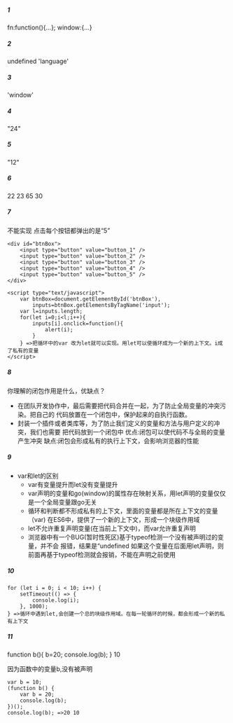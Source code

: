 ##### 1
fn:function(){...};
window:{...}
##### 2
undefined  'language'
##### 3
'window'
##### 4
"24"
##### 5
"12"
##### 6
22 23 65 30
##### 7
不能实现
点击每个按钮都弹出的是“5”
```
<div id="btnBox">
    <input type="button" value="button_1" />
    <input type="button" value="button_2" />
    <input type="button" value="button_3" />
    <input type="button" value="button_4" />
    <input type="button" value="button_5" />
</div>
​
<script type="text/javascript">
    var btnBox=document.getElementById('btnBox'),
        inputs=btnBox.getElementsByTagName('input');
    var l=inputs.length;
    for(let i=0;i<l;i++){
        inputs[i].onclick=function(){
            alert(i);
        }
    } =>把循环中的var 改为let就可以实现。用let可以使循环成为一个新的上下文。i成了私有的变量
</script>
```
##### 8
你理解的闭包作用是什么，优缺点？
- 在团队开发协作中，最后需要把代码合并在一起，为了防止全局变量的冲突污染。把自己的   代码放置在一个闭包中，保护起来的自执行函数。
- 封装一个插件或者类库等，为了防止我们定义的变量和方法与用户定义的冲突，我们也需要   把代码放到一个闭包中
优点:闭包可以使代码不与全局的变量产生冲突
缺点:闭包会形成私有的执行上下文，会影响浏览器的性能
##### 9
+ var和let的区别
    - var有变量提升而let没有变量提升
    - var声明的变量和go(window)的属性存在映射关系，用let声明的变量仅仅是一个全局变量跟go无关
    - 循环和判断都不形成私有的上下文，里面的变量都是所在上下文的变量（var)
      在ES6中，提供了一个新的上下文，形成一个块级作用域
    - let不允许重复声明变量(在当前上下文中)，而var允许重复声明
    - 浏览器中有一个BUG(暂时性死区)基于typeof检测一个没有被声明过的变量，并不会   报错，结果是“undefined
      如果这个变量在后面用let声明，则前面再基于typeof检测就会报销，不能在声明之前使用
##### 10
```
for (let i = 0; i < 10; i++) {
    setTimeout(() => {
        console.log(i);
    }, 1000);
} =>循环中遇到let,会创建一个总的块级作用域。在每一轮循环的时候，都会形成一个新的私有上下文
```
##### 11

function b(){
    b=20;
    console.log(b);
}
10

因为函数中的变量b,没有被声明
```
var b = 10;
(function b() {
    var b = 20;
    console.log(b);
})();
console.log(b); =>20 10
```